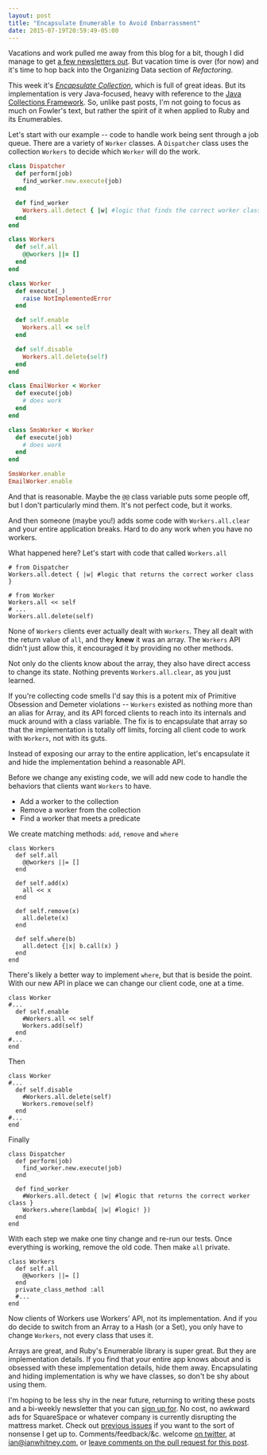 ```yaml
---
layout: post
title: "Encapsulate Enumerable to Avoid Embarrassment"
date: 2015-07-19T20:59:49-05:00
---
```


Vacations and work pulled me away from this blog for a bit, though I did manage to get [a few newsletters out](http://tinyletter.com/ianwhitney/archive). But vacation time is over (for now) and it's time to hop back into the Organizing Data section of _Refactoring_.

This week it's [_Encapsulate Collection_](http://refactoring.com/catalog/encapsulateCollection.html), which is full of great ideas. But its implementation is very Java-focused, heavy with reference to the [Java Collections Framework](https://en.wikipedia.org/wiki/Java_collections_framework). So, unlike past posts, I'm not going to focus as much on Fowler's text, but rather the spirit of it when applied to Ruby and its Enumerables.

<!--break-->

Let's start with our example -- code to handle work being sent through a job queue. There are a variety of `Worker` classes. A `Dispatcher` class uses the collection `Workers` to decide which `Worker` will do the work.

```ruby
class Dispatcher
  def perform(job)
    find_worker.new.execute(job)
  end

  def find_worker
    Workers.all.detect { |w| #logic that finds the correct worker class }
  end
end

class Workers
  def self.all
    @@workers ||= []
  end
end

class Worker
  def execute(_)
    raise NotImplementedError
  end

  def self.enable
    Workers.all << self
  end

  def self.disable
    Workers.all.delete(self)
  end
end

class EmailWorker < Worker
  def execute(job)
    # does work
  end
end

class SmsWorker < Worker
  def execute(job)
    # does work
  end
end

SmsWorker.enable
EmailWorker.enable
```

And that is reasonable. Maybe the `@@` class variable puts some people off, but I don't particularly mind them. It's not perfect code, but it works.


And then someone (maybe you!) adds some code with `Workers.all.clear` and your entire application breaks. Hard to do any work when you have no workers.

What happened here? Let's start with code that called `Workers.all`

```
# from Dispatcher
Workers.all.detect { |w| #logic that returns the correct worker class }

# from Worker
Workers.all << self
# ...
Workers.all.delete(self)
```

None of `Workers` clients ever actually dealt with `Workers`. They all dealt with the return value of `all`, and they **knew** it was an array. The `Workers` API didn't just allow this, it encouraged it by providing no other methods.

Not only do the clients know about the array, they also have direct access to change its state. Nothing prevents `Workers.all.clear`, as you just learned.

If you're collecting code smells I'd say this is a potent mix of Primitive Obsession and Demeter violations -- `Workers` existed as nothing more than an alias for Array, and its API forced clients to reach into its internals and muck around with a class variable. The fix is to encapsulate that array so that the implementation is totally off limits, forcing all client code to work with `Workers`, not with its guts.

Instead of exposing our array to the entire application, let's encapsulate it and hide the implementation behind a reasonable API.

Before we change any existing code, we will add new code to handle the behaviors that clients want `Workers` to have.

- Add a worker to the collection
- Remove a worker from the collection
- Find a worker that meets a predicate

We create matching methods: `add`, `remove` and `where`

```
class Workers
  def self.all
    @@workers ||= []
  end

  def self.add(x)
    all << x
  end

  def self.remove(x)
    all.delete(x)
  end

  def self.where(b)
    all.detect {|x| b.call(x) }
  end
end
```

There's likely a better way to implement `where`, but that is beside the point. With our new API in place we can change our client code, one at a time.

```
class Worker
#...
  def self.enable
    #Workers.all << self
    Workers.add(self)
  end
#...
end
```

Then

```
class Worker
#...
  def self.disable
    #Workers.all.delete(self)
    Workers.remove(self)
  end
#...
end
```

Finally

```
class Dispatcher
  def perform(job)
    find_worker.new.execute(job)
  end

  def find_worker
    #Workers.all.detect { |w| #logic that returns the correct worker class }
    Workers.where(lambda{ |w| #logic! })
  end
end
```

With each step we make one tiny change and re-run our tests. Once everything is working, remove the old code. Then make `all` private.

```
class Workers
  def self.all
    @@workers ||= []
  end
  private_class_method :all
  #...
end
```

Now clients of Workers use Workers' API, not its implementation. And if you do decide to switch from an Array to a Hash (or a Set), you only have to change `Workers`, not every class that uses it.

Arrays are great, and Ruby's Enumerable library is super great. But they are implementation details. If you find that your entire app knows about and is obsessed with these implementation details, hide them away. Encapsulating and hiding implementation is why we have classes, so don't be shy about using them.

I'm hoping to be less shy in the near future, returning to writing these posts and a bi-weekly newsletter that you can [sign up for](http://tinyletter.com/ianwhitney/). No cost, no awkward ads for SquareSpace or whatever company is currently disrupting the mattress market. Check out [previous issues](http://tinyletter.com/ianwhitney/archive) if you want to the sort of nonsense I get up to. Comments/feedback/&c. welcome [on twitter](https://twitter.com/iwhitney/), at ian@ianwhitney.com, or [leave comments on the pull request for this post](https://github.com/IanWhitney/designisrefactoring/pull/5).
